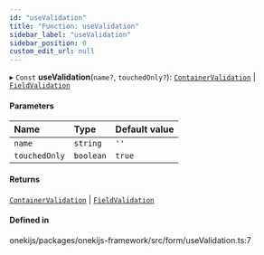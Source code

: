 ```yaml
---
id: "useValidation"
title: "Function: useValidation"
sidebar_label: "useValidation"
sidebar_position: 0
custom_edit_url: null
---
```


▸ `Const` **useValidation**(`name?`, `touchedOnly?`): [`ContainerValidation`](../classes/ContainerValidation.md) \| [`FieldValidation`](../classes/FieldValidation.md)

#### Parameters

| Name | Type | Default value |
| :------ | :------ | :------ |
| `name` | `string` | `''` |
| `touchedOnly` | `boolean` | `true` |

#### Returns

[`ContainerValidation`](../classes/ContainerValidation.md) \| [`FieldValidation`](../classes/FieldValidation.md)

#### Defined in

onekijs/packages/onekijs-framework/src/form/useValidation.ts:7
